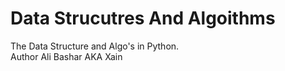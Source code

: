 # Data Strucutres And Algoithms

The Data Structure and Algo's in Python.
<br>
Author Ali Bashar AKA Xain